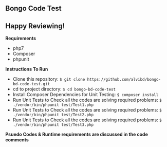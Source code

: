 Bongo Code Test
-----------------

Happy Reviewing!
-----------------
**Requirements**
- php7
- Composer
- phpunit

**Instructions To Run**
- Clone this repository: `$ git clone https://github.com/alvibd/bongo-bd-code-test.git`
- cd to project directory: `$ cd bongo-bd-code-test`
- Install Composer Dependencies for Unit Testing: `$ composer install`
- Run Unit Tests to Check all the codes are solving required problems: `$ ./vendor/bin/phpunit test/Test1.php`
- Run Unit Tests to Check all the codes are solving required problems: `$ ./vendor/bin/phpunit test/Test2.php`
- Run Unit Tests to Check all the codes are solving required problems: `$ ./vendor/bin/phpunit test/Test3.php`

**Psuedo Codes &amp; Runtime requirements are discussed in the code comments**